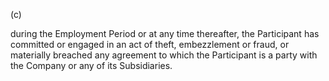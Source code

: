 (c)

during  the  Employment  Period  or  at  any  time  thereafter,  the  Participant  has
committed or engaged in an act of theft, embezzlement or fraud, or materially breached any agreement to
which the Participant is a party with the Company or any of its Subsidiaries.